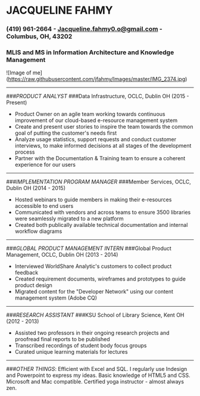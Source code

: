 # JACQUELINE FAHMY
### (419) 961-2664   -  Jacqueline.fahmy0.o@gmail.com - Columbus, OH, 43202
### MLIS and MS in Information Architecture and Knowledge Management

![Image of me]
(https://raw.githubusercontent.com/jfahmy/Images/master/IMG_2374.jpg)


***
###*PRODUCT ANALYST* 
###Data Infrastructure, OCLC, Dublin OH (2015 - Present)
- Product Owner on an agile team working towards continuous improvement of our cloud-based e-resource management system 
- Create and present user stories to inspire the team towards the common goal of putting the customer's needs first
- Analyze usage statistics, support requests and conduct customer interviews, to make informed decisions at all stages of the development process
- Partner with the Documentation & Training team to ensure a coherent experience for our users 
***
###*IMPLEMENTATION PROGRAM MANAGER*
###Member Services, OCLC, Dublin OH (2014 - 2015) 
- Hosted webinars to guide members in making their e-resources accessible to end users
- Communicated with vendors and across teams to ensure 3500 libraries were seamlessly migrated to a new platform
- Created both publically available technical documentation and internal workflow diagrams
***
###*GLOBAL PRODUCT MANAGEMENT INTERN*
###Global Product Management, OCLC, Dublin OH (2013 - 2014) 
- Interviewed WorldShare Analytic's customers to collect product feedback
- Created requirement documents, wireframes and prototypes to guide product design
- Migrated content for the "Developer Network" using our content management system (Adobe CQ)
***
###*RESEARCH ASSISTANT*
###KSU School of Library Science, Kent OH  (2012 - 2013)
- Assisted two professors in their ongoing research projects and proofread final reports to be published
- Transcribed recordings of student body focus groups
- Curated unique learning materials for lectures

***
###*OTHER THINGS*:
Efficient with Excel and SQL.  I regularly use Indesign and Powerpoint to express my ideas.  Basic knowledge of HTML5 and CSS.  Microsoft and Mac compatible.  Certified yoga instructor - almost always zen.

